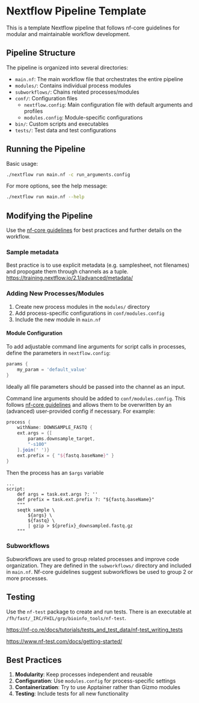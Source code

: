 # Nextflow Pipeline Template

This is a template Nextflow pipeline that follows nf-core guidelines for modular and maintainable workflow development.

## Pipeline Structure

The pipeline is organized into several directories:

- `main.nf`: The main workflow file that orchestrates the entire pipeline
- `modules/`: Contains individual process modules
- `subworkflows/`: Chains related processes/modules
- `conf/`: Configuration files
  - `nextflow.config`: Main configuration file with default arguments and profiles
  - `modules.config`: Module-specific configurations
- `bin/`: Custom scripts and executables
- `tests/`: Test data and test configurations

## Running the Pipeline

Basic usage:
```bash
./nextflow run main.nf -c run_arguments.config
```

For more options, see the help message:
```bash
./nextflow run main.nf --help
```

## Modifying the Pipeline

Use the [nf-core guidelines](https://nf-co.re/docs/guidelines/components/overview) for best practices and further details on the workflow.

### Sample metadata

Best practice is to use explicit metadata (e.g. samplesheet, not filenames) and propogate them through channels as a tuple.
https://training.nextflow.io/2.1/advanced/metadata/

### Adding New Processes/Modules

1. Create new process modules in the `modules/` directory
2. Add process-specific configurations in `conf/modules.config`
4. Include the new module in `main.nf`

#### Module Configuration

To add adjustable command line arguments for script calls in processes, define the parameters in `nextflow.config`:

```groovy
params {
    my_param = 'default_value'
}
```

Ideally all file parameters should be passed into the channel as an input.

Command line arguments should be added to `conf/modules.config`. This follows [nf-core guidelines](https://nf-co.re/docs/guidelines/components/modules#optional-command-arguments) and allows them to be overwritten by an (advanced) user-provided config if necessary. For example:

```groovy
process {
    withName: DOWNSAMPLE_FASTQ {
    ext.args = {[
        params.downsample_target, 
        "-s100"
    ].join(' ')}
    ext.prefix = { "${fastq.baseName}" }
}
```

Then the process has an `$args` variable

```grovy
...
script:
    def args = task.ext.args ?: ''
    def prefix = task.ext.prefix ?: "${fastq.baseName}"
    """
    seqtk sample \
        ${args} \
        ${fastq} \
        | gzip > ${prefix}_downsampled.fastq.gz
    """
```



### Subworkflows

Subworkflows are used to group related processes and improve code organization. They are defined in the `subworkflows/` directory and included in `main.nf`. Nf-core guidelines suggest subworkflows be used to group 2 or more processes.

## Testing

Use the `nf-test` package to create and run tests. There is an executable at `/fh/fast/_IRC/FHIL/grp/bioinfo_tools/nf-test`.

https://nf-co.re/docs/tutorials/tests_and_test_data/nf-test_writing_tests

https://www.nf-test.com/docs/getting-started/



## Best Practices

1. **Modularity**: Keep processes independent and reusable
2. **Configuration**: Use `modules.config` for process-specific settings
3. **Containerization**: Try to use Apptainer rather than Gizmo modules
4. **Testing**: Include tests for all new functionality
